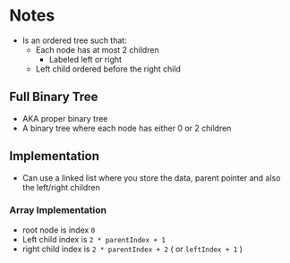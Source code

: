 # Notes

- Is an ordered tree such that:
  - Each node has at most 2 children
    - Labeled left or right
  - Left child ordered before the right child

## Full Binary Tree

- AKA proper binary tree
- A binary tree where each node has either 0 or 2 children

## Implementation

- Can use a linked list where you store the data, parent pointer and also the left/right children

### Array Implementation

- root node is index `0`
- Left child index is `2 * parentIndex + 1`
- right child index is `2 * parentIndex + 2` ( or `leftIndex + 1` )
